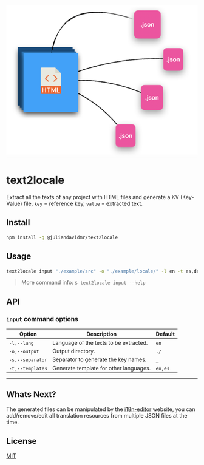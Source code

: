 ![](./portrait.png)

# **text2locale**

Extract all the texts of any project with HTML files and generate a KV (Key-Value) file,
`key` = reference key, `value` = extracted text.

## Install

```bash
npm install -g @juliandavidmr/text2locale
```

## Usage

```bash
text2locale input "./example/src" -o "./example/locale/" -l en -t es,de,zh
```

> More command info: `$ text2locale input --help`

## API

### `input` command options

| Option              | Description                            | Default |
|---------------------|----------------------------------------|---------|
| `-l`, `--lang`      | Language of the texts to be extracted. | `en`    |
| `-o`, `--output`    | Output directory.                      | `./`    |
| `-s`, `--separator` | Separator to generate the key names.   | `_`     |
| `-t`, `--templates` | Generate template for other languages. | `en,es` |

--------

## Whats Next?

The generated files can be manipulated by the [i18n-editor](https://juliandavidmr.github.io/i18n-editor/dist/#/layout) website, you can add/remove/edit all translation resources from multiple JSON files at the time.

## License

[MIT](./LICENSE)
